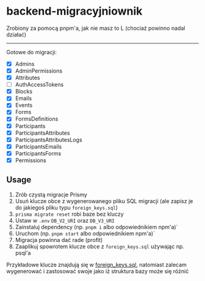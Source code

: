 # backend-migracyjniownik

Zrobiony za pomocą pnpm'a, jak nie masz to L (chociaż powinno nadal działać)

---

Gotowe do migracji:
- [x] Admins
- [x] AdminPermissions
- [x] Attributes
- [ ] AuthAccessTokens
- [x] Blocks
- [x] Emails
- [x] Events
- [x] Forms
- [x] FormsDefinitions
- [x] Participants
- [x] ParticipantsAttributes
- [x] ParticipantsAttributesLogs
- [x] ParticipantsEmails
- [x] ParticipantsForms
- [x] Permissions

## Usage

1. Zrób czystą migracje Prismy
2. Usuń klucze obce z wygenerowanego pliku SQL migracji (ale zapisz je do jakiegoś pliku typu `foreign_keys.sql`)
3. `prisma migrate reset` robi baze bez kluczy
4. Ustaw w `.env` `DB_V2_URI` oraz `DB_V3_URI`
5. Zainstaluj dependency (np. `pnpm i` albo odpowiednikiem npm'a)` 
6. Uruchom (np. `pnpm start` albo odpowiednikiem npm'a)`
7. Migracja powinna dać rade (profit)
8. Zaaplikuj spowrotem klucze obce z `foreign_keys.sql` używając np. psql'a

Przykładowe klucze znajdują się w [foreign_keys.sql](https://github.com/Solvro/backend-migracyjniownik/blob/main/foreign_keys.sql), natomiast zalecam wygenerować i zastosować swoje jako iż struktura bazy może się różnić